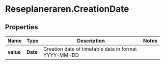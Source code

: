 # Reseplaneraren.CreationDate

## Properties
Name | Type | Description | Notes
------------ | ------------- | ------------- | -------------
**value** | **Date** | Creation date of timetable data in format YYYY-MM-DD | 


